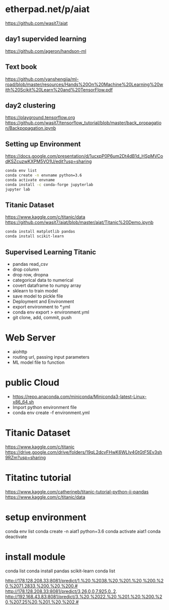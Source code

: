 # etherpad.net/p/aiat
https://github.com/wasit7/aiat
 
## day1 supervided learning
https://github.com/ageron/handson-ml

## Text book
https://github.com/yanshengjia/ml-road/blob/master/resources/Hands%20On%20Machine%20Learning%20with%20Scikit%20Learn%20and%20TensorFlow.pdf
 
 
 
## day2 clustering 
https://playground.tensorflow.org
https://github.com/wasit7/tensorflow_tutorial/blob/master/back_propagation/Backpopagation.ipynb
 
 
## Setting up Environment
https://docs.google.com/presentation/d/1ucxpP0P6um2Dt4dB1d_HSpMVCodKSZcuzwKXPM5VO1U/edit?usp=sharing

```sh
conda env list
conda create -n envname python=3.6
conda activate envname
conda install -c conda-forge jupyterlab
jupyter lab
```

## Titanic Dataset
https://www.kaggle.com/c/titanic/data
https://github.com/wasit7/aiat/blob/master/aiat/Titanic%20Demo.ipynb
```sh
conda install matplotlib pandas
conda install scikit-learn
``` 

## Supervised Learning Titanic
* pandas read_csv
* drop column
* drop row, dropna
* categorical data to numerical
* covert dataframe to numpy array
* sklearn to train model
* save model to pickle file
* Deployment and Environment
* export environment to *.yml
* conda env export > environment.yml
* git clone, add, commit, push

# Web Server
* aiohttp
* routing url, passing input parameters
* ML model file to function

# public Cloud
* https://repo.anaconda.com/miniconda/Miniconda3-latest-Linux-x86_64.sh
* Import python environment file
* conda env create -f environment.yml
    
 
# Titanic Dataset
https://www.kaggle.com/c/titanic
https://drive.google.com/drive/folders/19qL2dcvFHwK6WLIv4GtGtF5Ev3sh9RZm?usp=sharing
 
# Titatinc tutorial
https://www.kaggle.com/catherineb/titanic-tutorial-python-ii-pandas
https://www.kaggle.com/c/titanic/data
 
# setup environment
conda env list
conda create -n aiat1 python=3.6
conda activate aiat1
conda deactivate
 
# install module
conda list
conda install pandas scikit-learn
conda list
 

 
 
http://178.128.208.33:8081/predict/1.%20,%2038.%20,%201.%20,%200.%20,%2071.2833,%200.%20,%200.#
http://178.128.208.33:8081/predict/3,26,0,0,7.925,0.,2.
http://192.168.43.83:8081/predict/3.%20,%2022.%20,%201.%20,%200.%20,%207.25%20,%201.%20,%202.#
 
